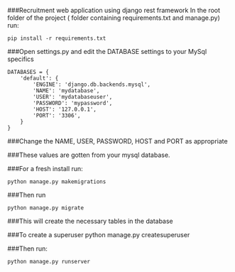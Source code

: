 ###Recruitment web application using django rest framework
In the root folder of the project ( folder containing requirements.txt and manage.py)
run:
```
pip install -r requirements.txt
```


###Open settings.py and edit the DATABASE settings to your MySql specifics
```
DATABASES = {
    'default': {
        'ENGINE': 'django.db.backends.mysql',
        'NAME': 'mydatabase',
        'USER': 'mydatabaseuser',
        'PASSWORD': 'mypassword',
        'HOST': '127.0.0.1',
        'PORT': '3306',
    }
}

```
###Change the NAME, USER, PASSWORD, HOST  and PORT  as appropriate

###These values are gotten from your mysql database.


###For a fresh install run:
```
python manage.py makemigrations
```
###Then run
```
python manage.py migrate
```
###This will create the necessary tables in the database

###To create a superuser
python manage.py createsuperuser

###Then run:
```
python manage.py runserver
```